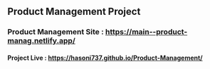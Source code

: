 ## Product Management Project
### Product Management Site : https://main--product-manag.netlify.app/
#### Project Live : https://hasoni737.github.io/Product-Management/
